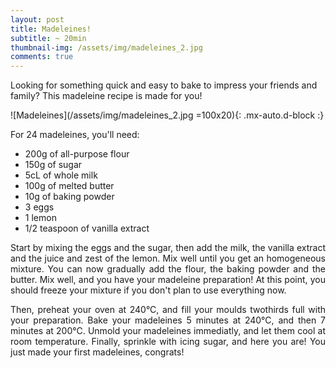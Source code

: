 ```yaml
---
layout: post
title: Madeleines!
subtitle: ~ 20min
thumbnail-img: /assets/img/madeleines_2.jpg
comments: true
---
```


Looking for something quick and easy to bake to impress your friends and family? This madeleine recipe is made for you!

![Madeleines](/assets/img/madeleines_2.jpg =100x20){: .mx-auto.d-block :}

For 24 madeleines, you'll need:

- 200g of all-purpose flour
- 150g of sugar
- 5cL of whole milk
- 100g of melted butter
- 10g of baking powder
- 3 eggs
- 1 lemon
- 1/2 teaspoon of vanilla extract

<div style="text-align: justify">
<p> Start by mixing the eggs and the sugar, then add the milk, the vanilla extract and the juice and zest of the lemon. Mix well until you get an homogeneous mixture. You can now gradually add the flour, the baking powder and the butter. Mix well, and you have your madeleine preparation! At this point, you should freeze your mixture if you don't plan to use everything now. </p>
<p> Then, preheat your oven at 240°C, and fill your moulds twothirds full with your preparation. Bake your madeleines 5 minutes at 240°C, and then 7 minutes at 200°C. Unmold your madeleines immediatly, and let them cool at room temperature. Finally, sprinkle with icing sugar, and here you are! You just made your first madeleines, congrats!</p>
</div>
